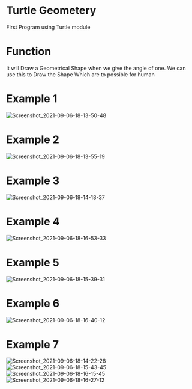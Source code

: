 # Turtle Geometery
First Program using Turtle module
# Function
It will Draw a Geometrical Shape when we give the angle of one. 
We can use this to Draw the Shape Which are to possible for human
# Example 1
 ![Screenshot_2021-09-06-18-13-50-48](https://user-images.githubusercontent.com/88123015/132219955-bc963a6d-3a1b-4494-a7dc-25d541ce7c46.jpg)
# Example 2
![Screenshot_2021-09-06-18-13-55-19](https://user-images.githubusercontent.com/88123015/132219982-b6a3e766-f56e-497d-bab3-00f19636e7c6.jpg)
# Example 3
![Screenshot_2021-09-06-18-14-18-37](https://user-images.githubusercontent.com/88123015/132220022-51cab84f-8fab-41ca-b8aa-b806281a7b19.jpg)
# Example 4
![Screenshot_2021-09-06-18-16-53-33](https://user-images.githubusercontent.com/88123015/132220073-6ee73c87-c392-418e-b94f-4ebb45620dda.jpg)
# Example 5
![Screenshot_2021-09-06-18-15-39-31](https://user-images.githubusercontent.com/88123015/132220105-dadc619a-132a-4542-b059-6e92ff7d9a36.jpg)
# Example 6
![Screenshot_2021-09-06-18-16-40-12](https://user-images.githubusercontent.com/88123015/132220137-30519279-c3a6-4a00-b81f-2037eacfc6ae.jpg)
# Example 7
![Screenshot_2021-09-06-18-14-22-28](https://user-images.githubusercontent.com/88123015/132220416-23680216-f16e-4164-b88b-e0ba60f48bb2.jpg)
![Screenshot_2021-09-06-18-15-43-45](https://user-images.githubusercontent.com/88123015/132220444-14280ea5-a57c-47c3-9321-50b84ec58e01.jpg)
![Screenshot_2021-09-06-18-16-15-45](https://user-images.githubusercontent.com/88123015/132220483-d3355e45-b10f-4f18-b2c0-e60e80494e4f.jpg)
![Screenshot_2021-09-06-18-16-27-12](https://user-images.githubusercontent.com/88123015/132220502-35a14e46-ba53-4c35-9f17-c8b94634881c.jpg)

